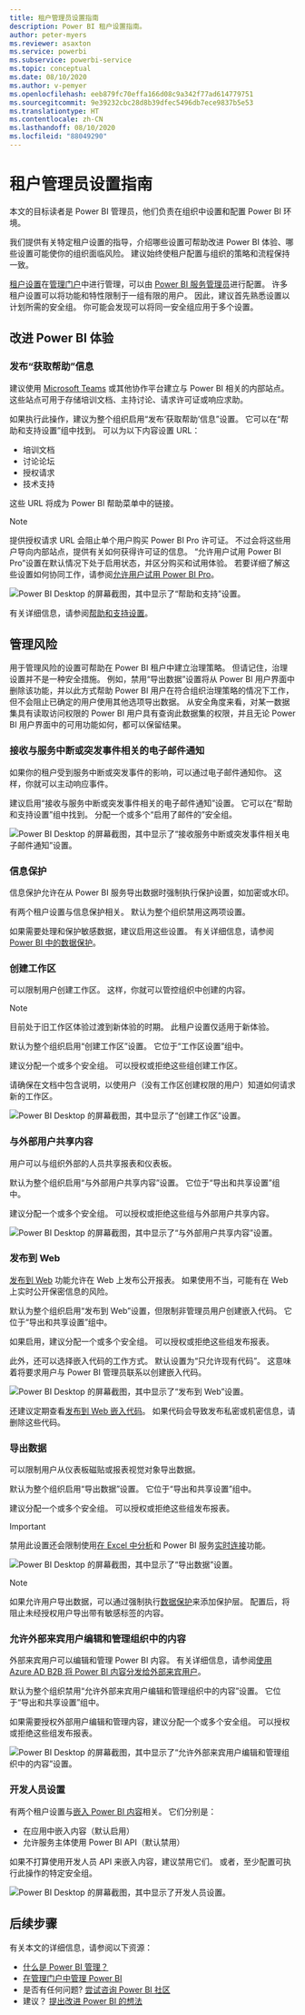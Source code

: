 ```yaml
---
title: 租户管理员设置指南
description: Power BI 租户设置指南。
author: peter-myers
ms.reviewer: asaxton
ms.service: powerbi
ms.subservice: powerbi-service
ms.topic: conceptual
ms.date: 08/10/2020
ms.author: v-pemyer
ms.openlocfilehash: eeb879fc70effa166d08c9a342f77ad614779751
ms.sourcegitcommit: 9e39232cbc28d8b39dfec5496db7ece9837b5e53
ms.translationtype: HT
ms.contentlocale: zh-CN
ms.lasthandoff: 08/10/2020
ms.locfileid: "88049290"
---
```

# <a name="tenant-admin-settings-guidance"></a>租户管理员设置指南

本文的目标读者是 Power BI 管理员，他们负责在组织中设置和配置 Power BI 环境。

我们提供有关特定租户设置的指导，介绍哪些设置可帮助改进 Power BI 体验、哪些设置可能使你的组织面临风险。 建议始终使租户配置与组织的策略和流程保持一致。

[租户设置](../admin/service-admin-portal.md#tenant-settings)在[管理门户](https://app.powerbi.com/admin-portal/tenantSettings)中进行管理，可以由 [Power BI 服务管理员](../admin/service-admin-administering-power-bi-in-your-organization.md#administrator-roles-related-to-power-bi)进行配置。 许多租户设置可以将功能和特性限制于一组有限的用户。 因此，建议首先熟悉设置以计划所需的安全组。 你可能会发现可以将同一安全组应用于多个设置。

## <a name="improve-power-bi-experience"></a>改进 Power BI 体验

### <a name="publish-get-help-information"></a>发布“获取帮助”信息

建议使用 [Microsoft Teams](/microsoftteams) 或其他协作平台建立与 Power BI 相关的内部站点。 这些站点可用于存储培训文档、主持讨论、请求许可证或响应求助。

如果执行此操作，建议为整个组织启用“发布‘获取帮助’信息”设置。 它可以在“帮助和支持设置”组中找到。 可以为以下内容设置 URL：

- 培训文档
- 讨论论坛
- 授权请求
- 技术支持

这些 URL 将成为 Power BI 帮助菜单中的链接。

> [!NOTE]
> 提供授权请求 URL 会阻止单个用户购买 Power BI Pro 许可证。 不过会将这些用户导向内部站点，提供有关如何获得许可证的信息。 “允许用户试用 Power BI Pro”设置在默认情况下处于启用状态，并区分购买和试用体验。 若要详细了解这些设置如何协同工作，请参阅[允许用户试用 Power BI Pro](../admin/service-admin-portal.md#allow-users-to-try-power-bi-pro)。
>
>

![Power BI Desktop 的屏幕截图，其中显示了“帮助和支持”设置。](media/admin-tenant-settings/publish-get-help-information.png)

有关详细信息，请参阅[帮助和支持设置](../admin/service-admin-portal.md#help-and-support-settings)。

## <a name="manage-risk"></a>管理风险
用于管理风险的设置可帮助在 Power BI 租户中建立治理策略。 但请记住，治理设置并不是一种安全措施。 例如，禁用“导出数据”设置将从 Power BI 用户界面中删除该功能，并以此方式帮助 Power BI 用户在符合组织治理策略的情况下工作，但不会阻止已确定的用户使用其他选项导出数据。 从安全角度来看，对某一数据集具有读取访问权限的 Power BI 用户具有查询此数据集的权限，并且无论 Power BI 用户界面中的可用功能如何，都可以保留结果。
### <a name="receive-email-notification-service-outages-or-incidents"></a>接收与服务中断或突发事件相关的电子邮件通知

如果你的租户受到服务中断或突发事件的影响，可以通过电子邮件通知你。 这样，你就可以主动响应事件。

建议启用“接收与服务中断或突发事件相关的电子邮件通知”设置。 它可以在“帮助和支持设置”组中找到。 分配一个或多个“启用了邮件的”安全组。

![Power BI Desktop 的屏幕截图，其中显示了“接收服务中断或突发事件相关电子邮件通知”设置。](media/admin-tenant-settings/receive-email-notifications-for-service-outages-or-incidents.png)

### <a name="information-protection"></a>信息保护

信息保护允许在从 Power BI 服务导出数据时强制执行保护设置，如加密或水印。

有两个租户设置与信息保护相关。 默认为整个组织禁用这两项设置。

如果需要处理和保护敏感数据，建议启用这些设置。 有关详细信息，请参阅 [Power BI 中的数据保护](../admin/service-security-data-protection-overview.md)。

### <a name="create-workspaces"></a>创建工作区

可以限制用户创建工作区。 这样，你就可以管控组织中创建的内容。

> [!NOTE]
> 目前处于旧工作区体验过渡到新体验的时期。 此租户设置仅适用于新体验。

默认为整个组织启用“创建工作区”设置。 它位于“工作区设置”组中。

建议分配一个或多个安全组。 可以授权或拒绝这些组创建工作区。

请确保在文档中包含说明，以使用户（没有工作区创建权限的用户）知道如何请求新的工作区。

![Power BI Desktop 的屏幕截图，其中显示了“创建工作区”设置。](media/admin-tenant-settings/create-workspaces.png)

### <a name="share-content-with-external-users"></a>与外部用户共享内容

用户可以与组织外部的人员共享报表和仪表板。

默认为整个组织启用“与外部用户共享内容”设置。 它位于“导出和共享设置”组中。

建议分配一个或多个安全组。 可以授权或拒绝这些组与外部用户共享内容。

![Power BI Desktop 的屏幕截图，其中显示了“与外部用户共享内容”设置。](media/admin-tenant-settings/share-content-with-external-users.png)

### <a name="publish-to-web"></a>发布到 Web

[发布到 Web](../collaborate-share/service-publish-to-web.md) 功能允许在 Web 上发布公开报表。 如果使用不当，可能有在 Web 上实时公开保密信息的风险。

默认为整个组织启用“发布到 Web”设置，但限制非管理员用户创建嵌入代码。 它位于“导出和共享设置”组中。

如果启用，建议分配一个或多个安全组。 可以授权或拒绝这些组发布报表。

此外，还可以选择嵌入代码的工作方式。 默认设置为“只允许现有代码”。 这意味着将要求用户与 Power BI 管理员联系以创建嵌入代码。

![Power BI Desktop 的屏幕截图，其中显示了“发布到 Web”设置。](media/admin-tenant-settings/publish-to-web.png)

还建议定期查看[发布到 Web 嵌入代码](https://app.powerbi.com/admin-portal/embedCodes)。 如果代码会导致发布私密或机密信息，请删除这些代码。

### <a name="export-data"></a>导出数据

可以限制用户从仪表板磁贴或报表视觉对象导出数据。

默认为整个组织启用“导出数据”设置。 它位于“导出和共享设置”组中。

建议分配一个或多个安全组。 可以授权或拒绝这些组发布报表。

> [!IMPORTANT]
> 禁用此设置还会限制使用[在 Excel 中分析](../collaborate-share/service-analyze-in-excel.md)和 Power BI 服务[实时连接](../connect-data/desktop-report-lifecycle-datasets.md#using-a-power-bi-service-live-connection-for-report-lifecycle-management)功能。

![Power BI Desktop 的屏幕截图，其中显示了“导出数据”设置。](media/admin-tenant-settings/export-data.png)

> [!NOTE]
> 如果允许用户导出数据，可以通过强制执行[数据保护](../admin/service-security-data-protection-overview.md)来添加保护层。 配置后，将阻止未经授权用户导出带有敏感标签的内容。

### <a name="allow-external-guest-users-to-edit-and-manage-content-in-the-organization"></a>允许外部来宾用户编辑和管理组织中的内容

外部来宾用户可以编辑和管理 Power BI 内容。 有关详细信息，请参阅[使用 Azure AD B2B 将 Power BI 内容分发给外部来宾用户](../admin/service-admin-azure-ad-b2b.md)。

默认为整个组织禁用“允许外部来宾用户编辑和管理组织中的内容”设置。 它位于“导出和共享设置”组中。

如果需要授权外部用户编辑和管理内容，建议分配一个或多个安全组。 可以授权或拒绝这些组发布报表。

![Power BI Desktop 的屏幕截图，其中显示了“允许外部来宾用户编辑和管理组织中的内容”设置。](media/admin-tenant-settings/allow-external-guest-users.png)

### <a name="developer-settings"></a>开发人员设置

有两个租户设置与[嵌入 Power BI 内容](../developer/embedded/embedding.md)相关。 它们分别是：

- 在应用中嵌入内容（默认启用）
- 允许服务主体使用 Power BI API（默认禁用）

如果不打算使用开发人员 API 来嵌入内容，建议禁用它们。 或者，至少配置可执行此操作的特定安全组。

![Power BI Desktop 的屏幕截图，其中显示了开发人员设置。](media/admin-tenant-settings/developer-settings.png)

## <a name="next-steps"></a>后续步骤

有关本文的详细信息，请参阅以下资源：

- [什么是 Power BI 管理？](../admin/service-admin-administering-power-bi-in-your-organization.md)
- [在管理门户中管理 Power BI](../admin/service-admin-portal.md)
- 是否有任何问题? [尝试咨询 Power BI 社区](https://community.powerbi.com/)
- 建议？ [提出改进 Power BI 的想法](https://ideas.powerbi.com)